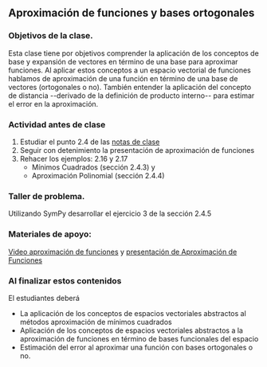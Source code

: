 ## Aproximación de funciones y bases ortogonales
### Objetivos de la clase.
Esta clase tiene por objetivos comprender la aplicación de los conceptos de base y expansión de vectores en término de una base para aproximar funciones. Al aplicar estos conceptos a un espacio vectorial de funciones hablamos de aproximación de una función en término de una base de vectores (ortogonales o no). También entender la aplicación del concepto de distancia --derivado de la definición de producto interno-- para estimar el error en la aproximación.

### Actividad antes de clase
   1. Estudiar el punto 2.4 de las [notas de clase](https://github.com/nunezluis/MisCursos/blob/main/MisMateriales/LibrosCapitulos/Volumen1_Lib60New.pdf)
   2. Seguir con detenimiento la presentación de aproximación de funciones
   3. Rehacer los ejemplos: 2.16 y 2.17
      + Mínimos Cuadrados (sección 2.4.3) y
      + Aproximación Polinomial (sección 2.4.4)

### Taller de problema.
Utilizando SymPy desarrollar el ejercicio 3 de la sección 2.4.5

### Materiales de apoyo:
[Video aproximación de funciones](https://youtu.be/3f6HkYM3sQM) y [presentación de Aproximación de Funciones](https://github.com/nunezluis/MisCursos/blob/main/MisMateriales/Presentaciones/2_4AproximacionFunciones.pdf)

### Al finalizar estos contenidos
El estudiantes deberá
   + La aplicación de los conceptos de espacios vectoriales abstractos al métodos aproximación de mínimos cuadrados
   + Aplicación de los conceptos de espacios vectoriales abstractos a la aproximación de funciones en término de bases funcionales del espacio
   + Estimación del error al aproximar una función con bases ortogonales o no.
